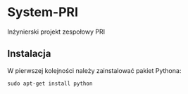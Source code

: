 # System-PRI

Inżynierski projekt zespołowy PRI

## Instalacja

W pierwszej kolejności należy zainstalować pakiet Pythona:

`sudo apt-get install python`
